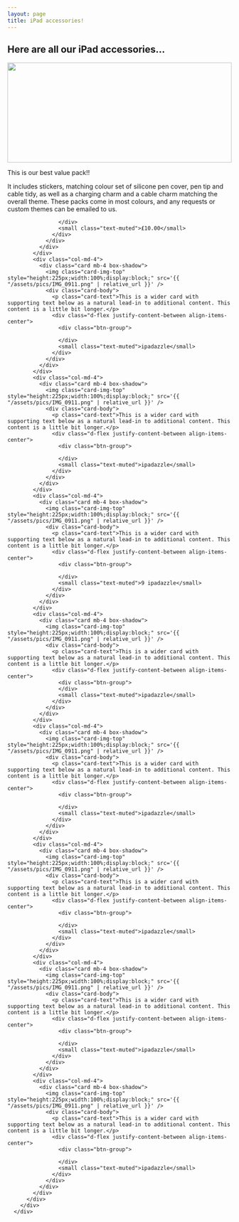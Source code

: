 ```yaml
---
layout: page
title: iPad accessories!
---
```


## Here are all our iPad accessories...
<div class="album py-5 bg-light">
        <div class="container">
          <div class="row">
            <div class="col-md-4">
              <div class="card mb-4 box-shadow">
                <img class="card-img-top" style="height:225px;width:100%;display:block;" src='{{ "/assets/pics/IMG_0911.png" | relative_url }}' />
                <div class="card-body">
                  <p class="card-text">This is our best value pack!! </p>
                  <p class="card-text">It includes stickers, matching colour set of silicone pen cover, pen tip and cable tidy, as well as a charging charm and a cable charm matching the overall theme. These packs come in most colours, and any requests or custom themes can be emailed to us.</p>
                  <div class="d-flex justify-content-between align-items-center">
                    <div class="btn-group">
                
                    </div>
                    <small class="text-muted">£10.00</small>
                  </div>
                </div>
              </div>
            </div>
            <div class="col-md-4">
              <div class="card mb-4 box-shadow">
                <img class="card-img-top" style="height:225px;width:100%;display:block;" src='{{ "/assets/pics/IMG_0911.png" | relative_url }}' />
                <div class="card-body">
                  <p class="card-text">This is a wider card with supporting text below as a natural lead-in to additional content. This content is a little bit longer.</p>
                  <div class="d-flex justify-content-between align-items-center">
                    <div class="btn-group">
                      
                    </div>
                    <small class="text-muted">ipadazzle</small>
                  </div>
                </div>
              </div>
            </div>
            <div class="col-md-4">
              <div class="card mb-4 box-shadow">
                <img class="card-img-top" style="height:225px;width:100%;display:block;" src='{{ "/assets/pics/IMG_0911.png" | relative_url }}' />
                <div class="card-body">
                  <p class="card-text">This is a wider card with supporting text below as a natural lead-in to additional content. This content is a little bit longer.</p>
                  <div class="d-flex justify-content-between align-items-center">
                    <div class="btn-group">
                      
                    </div>
                    <small class="text-muted">ipadazzle</small>
                  </div>
                </div>
              </div>
            </div>
            <div class="col-md-4">
              <div class="card mb-4 box-shadow">
                <img class="card-img-top" style="height:225px;width:100%;display:block;" src='{{ "/assets/pics/IMG_0911.png" | relative_url }}' />
                <div class="card-body">
                  <p class="card-text">This is a wider card with supporting text below as a natural lead-in to additional content. This content is a little bit longer.</p>
                  <div class="d-flex justify-content-between align-items-center">
                    <div class="btn-group">
                     
                    </div>
                    <small class="text-muted">9 ipadazzle</small>
                  </div>
                </div>
              </div>
            </div>
            <div class="col-md-4">
              <div class="card mb-4 box-shadow">
                <img class="card-img-top" style="height:225px;width:100%;display:block;" src='{{ "/assets/pics/IMG_0911.png" | relative_url }}' />
                <div class="card-body">
                  <p class="card-text">This is a wider card with supporting text below as a natural lead-in to additional content. This content is a little bit longer.</p>
                  <div class="d-flex justify-content-between align-items-center">
                    <div class="btn-group">
                    </div>
                    <small class="text-muted">ipadazzle</small>
                  </div>
                </div>
              </div>
            </div>
            <div class="col-md-4">
              <div class="card mb-4 box-shadow">
                <img class="card-img-top" style="height:225px;width:100%;display:block;" src='{{ "/assets/pics/IMG_0911.png" | relative_url }}' />
                <div class="card-body">
                  <p class="card-text">This is a wider card with supporting text below as a natural lead-in to additional content. This content is a little bit longer.</p>
                  <div class="d-flex justify-content-between align-items-center">
                    <div class="btn-group">
                      
                    </div>
                    <small class="text-muted">ipadazzle</small>
                  </div>
                </div>
              </div>
            </div>
            <div class="col-md-4">
              <div class="card mb-4 box-shadow">
                <img class="card-img-top" style="height:225px;width:100%;display:block;" src='{{ "/assets/pics/IMG_0911.png" | relative_url }}' />
                <div class="card-body">
                  <p class="card-text">This is a wider card with supporting text below as a natural lead-in to additional content. This content is a little bit longer.</p>
                  <div class="d-flex justify-content-between align-items-center">
                    <div class="btn-group">
                      
                    </div>
                    <small class="text-muted">ipadazzle</small>
                  </div>
                </div>
              </div>
            </div>
            <div class="col-md-4">
              <div class="card mb-4 box-shadow">
                <img class="card-img-top" style="height:225px;width:100%;display:block;" src='{{ "/assets/pics/IMG_0911.png" | relative_url }}' />
                <div class="card-body">
                  <p class="card-text">This is a wider card with supporting text below as a natural lead-in to additional content. This content is a little bit longer.</p>
                  <div class="d-flex justify-content-between align-items-center">
                    <div class="btn-group">
                      
                    </div>
                    <small class="text-muted">ipadazzle</small>
                  </div>
                </div>
              </div>
            </div>
            <div class="col-md-4">
              <div class="card mb-4 box-shadow">
                <img class="card-img-top" style="height:225px;width:100%;display:block;" src='{{ "/assets/pics/IMG_0911.png" | relative_url }}' />
                <div class="card-body">
                  <p class="card-text">This is a wider card with supporting text below as a natural lead-in to additional content. This content is a little bit longer.</p>
                  <div class="d-flex justify-content-between align-items-center">
                    <div class="btn-group">
                      
                    </div>
                    <small class="text-muted">ipadazzle</small>
                  </div>
                </div>
              </div>
            </div>
          </div>
        </div>
      </div>

